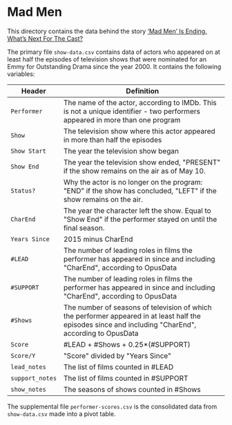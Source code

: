 # Mad Men

This directory contains the data behind the story [‘Mad Men’ Is Ending. What’s Next For The Cast?](http://fivethirtyeight.com/datalab/mad-men-is-ending-whats-next-for-the-cast/)

The primary file `show-data.csv` contains data of actors who appeared on at least half the episodes of television shows that were nominated for an Emmy for Outstanding Drama since the year 2000. It contains the following variables:

Header | Definition
---|---------
`Performer` | The name of the actor, according to IMDb. This is not a unique identifier - two performers appeared in more than one program
`Show` | The television show where this actor appeared in more than half the episodes
`Show Start` | The year the television show began
`Show End` | The year the television show ended, "PRESENT" if the show remains on the air as of May 10.
`Status?` | Why the actor is no longer on the program:  "END" if the show has concluded, "LEFT" if the show remains on the air.
`CharEnd` | The year the character left the show. Equal to "Show End" if the performer stayed on until the final season.
`Years Since` | 2015 minus CharEnd
`#LEAD` | The number of leading roles in films the performer has appeared in since and including "CharEnd", according to OpusData
`#SUPPORT` | The number of leading roles in films the performer has appeared in since and including "CharEnd", according to OpusData
`#Shows` | The number of seasons of television of which the performer appeared in at least half the episodes since and including "CharEnd", according to OpusData
`Score` | #LEAD + #Shows + 0.25*(#SUPPORT)
`Score/Y` | "Score" divided by "Years Since"
`lead_notes` | The list of films  counted in #LEAD
`support_notes` | The list of films  counted in #SUPPORT
`show_notes`| The seasons of shows counted in #Shows

The supplemental file `performer-scores.csv` is the consolidated data from `show-data.csv` made into a pivot table.
